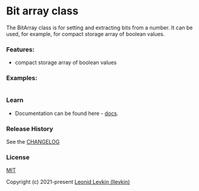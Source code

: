 # Bit array class

The BitArray class is for setting and extracting bits from a number.
It can be used, for example, for compact storage array of boolean values.

### Features:

- compact storage array of boolean values

### Examples:

```ts
```

### Learn

- Documentation can be found here - [docs](https://biorate.github.io/core/modules/bit_array.html).

### Release History

See the [CHANGELOG](https://github.com/biorate/core/blob/master/packages/%40biorate/bit-array/CHANGELOG.md)

### License

[MIT](https://github.com/biorate/core/blob/master/packages/%40biorate/bit-array/LICENSE)

Copyright (c) 2021-present [Leonid Levkin (llevkin)](mailto:llevkin@yandex.ru)
